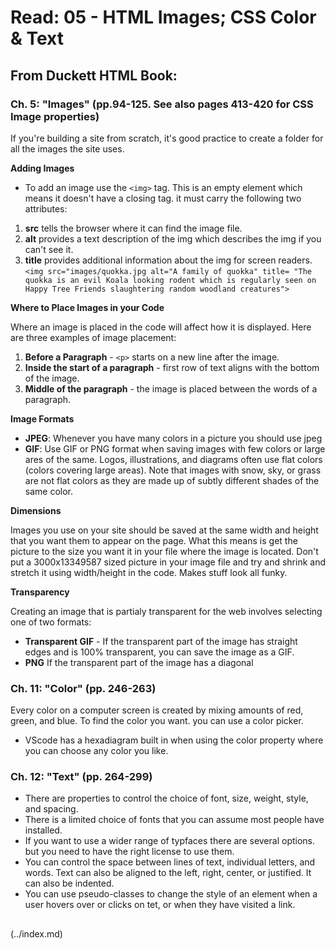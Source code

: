 # Read: 05 - HTML Images; CSS Color & Text

## From Duckett HTML Book:

### Ch. 5: "Images" (pp.94-125. See also pages 413-420 for CSS Image properties)

If you're building a site from scratch, it's good practice to create a folder for all the images the site uses. 

**Adding Images**

- To add an image use the ```<img>``` tag. This is an empty element which means it doesn't have a closing tag. it must carry the following two attributes:
1. **src** tells the browser where it can find the image file. 
1. **alt** provides a text description of the img which describes the img if you can't see it. 
1. **title** provides additional information about the img for screen readers. 
```<img src="images/quokka.jpg alt="A family of quokka" title= "The quokka is an evil Koala looking rodent which is regularly seen on Happy Tree Friends slaughtering random woodland creatures">```

**Where to Place Images in your Code**

Where an image is placed in the code will affect how it is displayed. Here are three examples of image placement:
1. **Before a Paragraph** - ```<p>``` starts on a new line after the image.
1. **Inside the start of a paragraph** - first row of text aligns with the bottom of the image. 
1. **Middle of the paragraph** - the image is placed between the words of a paragraph.

**Image Formats**

- **JPEG**: Whenever you have many colors in a picture you should use jpeg
- **GIF**: Use GIF or PNG format when saving images with few colors or large ares of the same. Logos, illustrations, and diagrams often use flat colors (colors covering large areas). Note that images with snow, sky, or grass are not flat colors as they are made up of subtly different shades of the same color.

**Dimensions**

Images you use on your site should be saved at the same width and height that you want them to appear on the page. 
What this means is get the picture to the size you want it in your file where the image is located. Don't put a 3000x13349587 sized picture in your image file and try and shrink and stretch it using width/height in the code. Makes stuff look all funky.

**Transparency**

Creating an image that is partialy transparent for the web involves selecting one of two formats:
- **Transparent GIF** - If the transparent part of the image has straight edges and is 100% transparent, you can save the image as a GIF.
- **PNG** If the transparent part of the image has a diagonal 

### Ch. 11: "Color" (pp. 246-263)

Every color on a computer screen is created by mixing amounts of red, green, and blue. To find the color you want. you can use a color picker. 

- VScode has a hexadiagram built in when using the color property where you can choose any color you like. 

### Ch. 12: "Text" (pp. 264-299)

- There are properties to control the choice of font, size, weight, style, and spacing. 
- There is a limited choice of fonts that you can assume most people have installed.
- If you want to use a wider range of typfaces there are several options. but you need to have the right license to use them. 
- You can control the space between lines of text, individual letters, and words. Text can also be aligned to the left, right, center, or justified. It can also be indented. 
- You can use pseudo-classes to change the style of an element when a user hovers over or clicks on tet, or when they have visited a link. 

## 
 (../index.md)